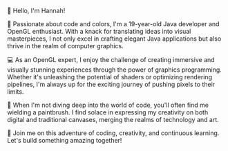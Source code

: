 👋 Hello, I'm Hannah!

🎨 Passionate about code and colors, I'm a 19-year-old Java developer and OpenGL enthusiast. With a knack for translating ideas into visual masterpieces, I not only excel in crafting elegant Java applications but also thrive in the realm of computer graphics.

💻 As an OpenGL expert, I enjoy the challenge of creating immersive and visually stunning experiences through the power of graphics programming. Whether it's unleashing the potential of shaders or optimizing rendering pipelines, I'm always up for the exciting journey of pushing pixels to their limits.

🚀 When I'm not diving deep into the world of code, you'll often find me wielding a paintbrush. I find solace in expressing my creativity on both digital and traditional canvases, merging the realms of technology and art.

🌟 Join me on this adventure of coding, creativity, and continuous learning. Let's build something amazing together!
